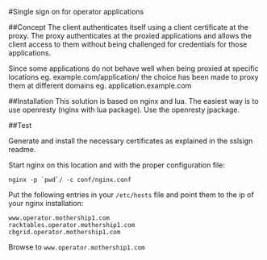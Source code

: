 #Single sign on for operator applications

##Concept
The client authenticates itself using a client certificate at the proxy.
The proxy authenticates at the proxied applications and allows the client access to them without being challenged for credentials for those applications.

Since some applications do not behave well when being proxied at specific locations eg. example.com/application/ the choice has been made to proxy them at different domains eg. application.example.com


##Installation
This solution is based on nginx and lua. The easiest way is to use openresty (nginx with lua package).
Use the openresty jpackage.


##Test

Generate and install the necessary certificates as explained in the sslsign readme.

Start nginx on this location and with the proper configuration file:
```
nginx -p `pwd`/ -c conf/nginx.conf
```


Put the following entries in your `/etc/hosts` file and point them to the ip of your nginx installation:

```
www.operator.mothership1.com
racktables.operator.mothership1.com
cbgrid.operator.mothership1.com
```

Browse to `www.operator.mothership1.com`
